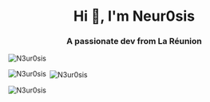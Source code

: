 <h1 align="center">Hi 👋, I'm Neur0sis</h1>
<h3 align="center">A passionate dev from La Réunion</h3>

<p align="left"> <img src="https://komarev.com/ghpvc/?username=N3ur0sis&label=Profile%20views&color=0e75b6&style=flat" alt="N3ur0sis" /> </p>


<p><img align="left" src="https://github-readme-stats.vercel.app/api/top-langs?username=N3ur0sis&show_icons=true&locale=en&layout=compact" alt="N3ur0sis" /></p>

<p>&nbsp;<img align="center" src="https://github-readme-stats.vercel.app/api?username=N3ur0sis&show_icons=true&locale=en" alt="N3ur0sis" /></p>

<p><img align="center" src="https://github-readme-streak-stats.herokuapp.com/?user=N3ur0sis&" alt="N3ur0sis" /></p>
